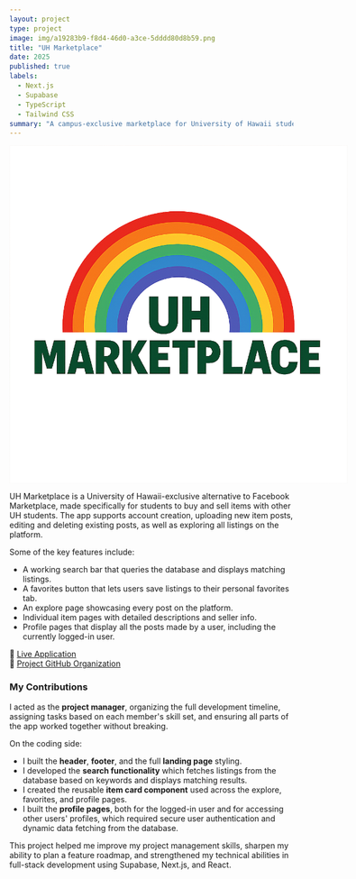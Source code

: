 ```yaml
---
layout: project
type: project
image: img/a19283b9-f8d4-46d0-a3ce-5dddd80d8b59.png
title: "UH Marketplace"
date: 2025
published: true
labels:
  - Next.js
  - Supabase
  - TypeScript
  - Tailwind CSS
summary: "A campus-exclusive marketplace for University of Hawaii students to buy, sell, and explore listings from other UH students."
---
```


<div style="text-align: center;">
  <img 
    src=img/a19283b9-f8d4-46d0-a3ce-5dddd80d8b59.png 
    alt="UH Marketplace Screenshot"
    style="display: block; margin: 0 auto; max-width: 600px; height: auto;"
  />
</div>

UH Marketplace is a University of Hawaii-exclusive alternative to Facebook Marketplace, made specifically for students to buy and sell items with other UH students. The app supports account creation, uploading new item posts, editing and deleting existing posts, as well as exploring all listings on the platform.

Some of the key features include:
- A working search bar that queries the database and displays matching listings.
- A favorites button that lets users save listings to their personal favorites tab.
- An explore page showcasing every post on the platform.
- Individual item pages with detailed descriptions and seller info.
- Profile pages that display all the posts made by a user, including the currently logged-in user.

🔗 [Live Application](https://uh-marketplace-app.vercel.app/)  
🔗 [Project GitHub Organization](https://uh-marketplace.github.io/)

### My Contributions
I acted as the **project manager**, organizing the full development timeline, assigning tasks based on each member's skill set, and ensuring all parts of the app worked together without breaking.

On the coding side:
- I built the **header**, **footer**, and the full **landing page** styling.
- I developed the **search functionality** which fetches listings from the database based on keywords and displays matching results.
- I created the reusable **item card component** used across the explore, favorites, and profile pages.
- I built the **profile pages**, both for the logged-in user and for accessing other users' profiles, which required secure user authentication and dynamic data fetching from the database.

This project helped me improve my project management skills, sharpen my ability to plan a feature roadmap, and strengthened my technical abilities in full-stack development using Supabase, Next.js, and React.
